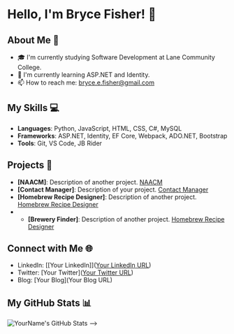 # Hello, I'm Bryce Fisher! 👋

## About Me 📌
- 🎓 I'm currently studying Software Development at Lane Community College.
- 🌱 I'm currently learning ASP.NET and Identity.
- 📫 How to reach me: bryce.e.fisher@gmail.com

## My Skills 💻
- **Languages**: Python, JavaScript, HTML, CSS, C#, MySQL
- **Frameworks**: ASP.NET, Identity, EF Core, Webpack, ADO.NET, Bootstrap
- **Tools**: Git, VS Code, JB Rider

## Projects 🚀
- **[NAACM]**: Description of another project. [NAACM]([URL](https://www.naacm.org/))
- **[Contact Manager]**: Description of your project. [Contact Manager]([URL](http://bryceefisher-001-site2.htempurl.com/Account/Login?ReturnUrl=%2F))
- **[Homebrew Recipe Designer]**: Description of another project. [Homebrew Recipe Designer]([URL](https://homebrewrecipedesigner.azurewebsites.net/))
- - **[Brewery Finder]**: Description of another project. [Homebrew Recipe Designer]([URL](https://citstudent.lanecc.edu/~fisherb479/web/brewery/dist/index.html))

## Connect with Me 🌐
- LinkedIn: [[Your LinkedIn]]([Your LinkedIn URL](https://www.linkedin.com/in/bryceefisher/))
- Twitter: [Your Twitter]([Your Twitter URL](https://twitter.com/SideStewBrew))
- Blog: [Your Blog](Your Blog URL)

## My GitHub Stats 📊
![YourName's GitHub Stats](https://github-readme-stats.vercel.app/api?username=yourusername&show_icons=true)
-->
